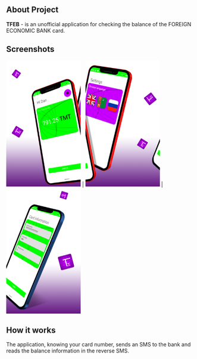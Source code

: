 ## About Project

**TFEB** - is an unofficial application for checking the balance of the FOREIGN ECONOMIC BANK card.

## Screenshots

<img src="https://raw.githubusercontent.com/4aniDev/TFEB/master/screenshots/s_01.png" width="200"> | <img src="https://raw.githubusercontent.com/4aniDev/TFEB/master/screenshots/s_02.png" width="200"> | <img src="https://raw.githubusercontent.com/4aniDev/TFEB/master/screenshots/s_03.png" width="200"> 

## How it works

The application, knowing your card number, sends an SMS to the bank and reads the balance information in the reverse SMS.
